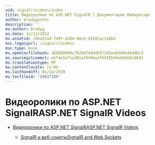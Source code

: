 ```yaml
---
uid: signalr/videos/index
title: Видеоролики по ASP.NET SignalR | Документация Майкрософт
author: bradygaster
description: ''
ms.author: bradyg
ms.date: 12/12/2012
ms.assetid: c0ea52a3-7497-4204-88c6-91591ac1a6b2
msc.legacyurl: /signalr/videos
msc.type: book
ms.openlocfilehash: a66889696c762bb74dddb97165eab3b6b46dd0c3
ms.sourcegitcommit: ebf4e5a7ca301af8494edf64f85d4a8deb61d641
ms.translationtype: MT
ms.contentlocale: ru-RU
ms.lasthandoff: 01/24/2019
ms.locfileid: "54837186"
---
```

<a name="aspnet-signalr-videos"></a><span data-ttu-id="9cd48-102">Видеоролики по ASP.NET SignalR</span><span class="sxs-lookup"><span data-stu-id="9cd48-102">ASP.NET SignalR Videos</span></span>
====================
- [<span data-ttu-id="9cd48-103">Видеоролики по ASP.NET SignalR</span><span class="sxs-lookup"><span data-stu-id="9cd48-103">ASP.NET SignalR Videos</span></span>](getting-started/index.md)

    - [<span data-ttu-id="9cd48-104">SignalR и веб-сокеты</span><span class="sxs-lookup"><span data-stu-id="9cd48-104">SignalR and Web Sockets</span></span>](getting-started/signalr-and-web-sockets.md)
